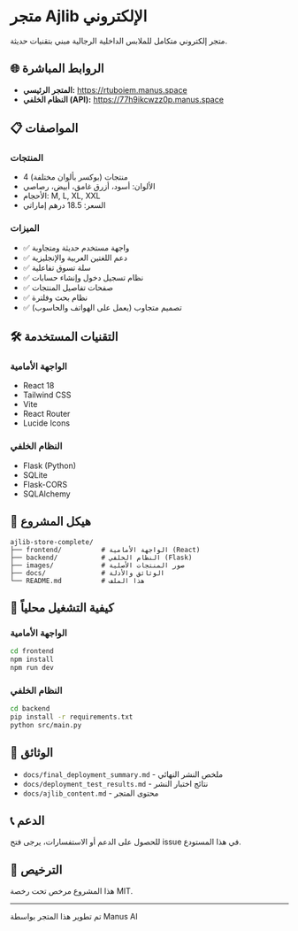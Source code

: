 # متجر Ajlib الإلكتروني

متجر إلكتروني متكامل للملابس الداخلية الرجالية مبني بتقنيات حديثة.

## 🌐 الروابط المباشرة

- **المتجر الرئيسي:** https://rtuboiem.manus.space
- **النظام الخلفي (API):** https://77h9ikcwzz0p.manus.space

## 📋 المواصفات

### المنتجات
- 4 منتجات (بوكسر بألوان مختلفة)
- الألوان: أسود، أزرق غامق، أبيض، رصاصي
- الأحجام: M, L, XL, XXL
- السعر: 18.5 درهم إماراتي

### الميزات
- ✅ واجهة مستخدم حديثة ومتجاوبة
- ✅ دعم اللغتين العربية والإنجليزية
- ✅ سلة تسوق تفاعلية
- ✅ نظام تسجيل دخول وإنشاء حسابات
- ✅ صفحات تفاصيل المنتجات
- ✅ نظام بحث وفلترة
- ✅ تصميم متجاوب (يعمل على الهواتف والحاسوب)

## 🛠️ التقنيات المستخدمة

### الواجهة الأمامية
- React 18
- Tailwind CSS
- Vite
- React Router
- Lucide Icons

### النظام الخلفي
- Flask (Python)
- SQLite
- Flask-CORS
- SQLAlchemy

## 📁 هيكل المشروع

```
ajlib-store-complete/
├── frontend/          # الواجهة الأمامية (React)
├── backend/           # النظام الخلفي (Flask)
├── images/            # صور المنتجات الأصلية
├── docs/              # الوثائق والأدلة
└── README.md          # هذا الملف
```

## 🚀 كيفية التشغيل محلياً

### الواجهة الأمامية
```bash
cd frontend
npm install
npm run dev
```

### النظام الخلفي
```bash
cd backend
pip install -r requirements.txt
python src/main.py
```

## 📖 الوثائق

- `docs/final_deployment_summary.md` - ملخص النشر النهائي
- `docs/deployment_test_results.md` - نتائج اختبار النشر
- `docs/ajlib_content.md` - محتوى المتجر

## 📞 الدعم

للحصول على الدعم أو الاستفسارات، يرجى فتح issue في هذا المستودع.

## 📄 الترخيص

هذا المشروع مرخص تحت رخصة MIT.

---

تم تطوير هذا المتجر بواسطة Manus AI

